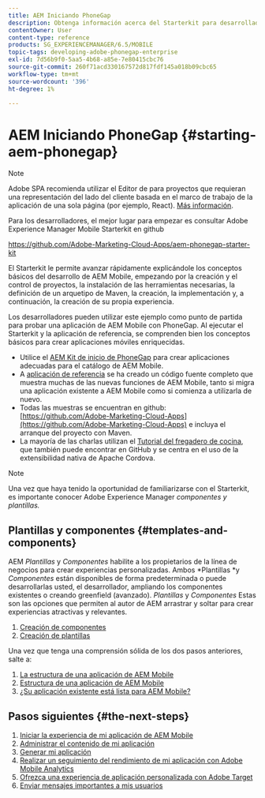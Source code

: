 ```yaml
---
title: AEM Iniciando PhoneGap
description: Obtenga información acerca del Starterkit para desarrolladores.
contentOwner: User
content-type: reference
products: SG_EXPERIENCEMANAGER/6.5/MOBILE
topic-tags: developing-adobe-phonegap-enterprise
exl-id: 7d56b9f0-5aa5-4b68-a85e-7e80415cbc76
source-git-commit: 260f71acd330167572d817fdf145a018b09cbc65
workflow-type: tm+mt
source-wordcount: '396'
ht-degree: 1%

---
```


# AEM Iniciando PhoneGap {#starting-aem-phonegap}

>[!NOTE]
>
>Adobe SPA recomienda utilizar el Editor de para proyectos que requieran una representación del lado del cliente basada en el marco de trabajo de la aplicación de una sola página (por ejemplo, React). [Más información](/help/sites-developing/spa-overview.md).

Para los desarrolladores, el mejor lugar para empezar es consultar Adobe Experience Manager Mobile Starterkit en github

https://github.com/Adobe-Marketing-Cloud-Apps/aem-phonegap-starter-kit

El Starterkit le permite avanzar rápidamente explicándole los conceptos básicos del desarrollo de AEM Mobile, empezando por la creación y el control de proyectos, la instalación de las herramientas necesarias, la definición de un arquetipo de Maven, la creación, la implementación y, a continuación, la creación de su propia experiencia.

Los desarrolladores pueden utilizar este ejemplo como punto de partida para probar una aplicación de AEM Mobile con PhoneGap. Al ejecutar el Starterkit y la aplicación de referencia, se comprenden bien los conceptos básicos para crear aplicaciones móviles enriquecidas.

* Utilice el [AEM Kit de inicio de PhoneGap](https://github.com/Adobe-Marketing-Cloud-Apps/aem-phonegap-starter-kit) para crear aplicaciones adecuadas para el catálogo de AEM Mobile.
* A [aplicación de referencia](https://github.com/Adobe-Marketing-Cloud-Apps/aem-mobile-hybrid-reference) se ha creado un código fuente completo que muestra muchas de las nuevas funciones de AEM Mobile, tanto si migra una aplicación existente a AEM Mobile como si comienza a utilizarla de nuevo.
* Todas las muestras se encuentran en github: [https://github.com/Adobe-Marketing-Cloud-Apps](https://github.com/Adobe-Marketing-Cloud-Apps) e incluya el arranque del proyecto con Maven.
* La mayoría de las charlas utilizan el [Tutorial del fregadero de cocina](https://github.com/blefebvre/aem-phonegap-kitchen-sink), que también puede encontrar en GitHub y se centra en el uso de la extensibilidad nativa de Apache Cordova.

>[!NOTE]
>
>Una vez que haya tenido la oportunidad de familiarizarse con el Starterkit, es importante conocer Adobe Experience Manager *componentes y plantillas.*

## Plantillas y componentes {#templates-and-components}

AEM *Plantillas* y *Componentes* habilite a los propietarios de la línea de negocios para crear experiencias personalizadas. Ambos *Plantillas *y *Componentes* están disponibles de forma predeterminada o puede desarrollarlas usted, el desarrollador, ampliando los componentes existentes o creando greenfield (avanzado). *Plantillas* y *Componentes* Estas son las opciones que permiten al autor de AEM arrastrar y soltar para crear experiencias atractivas y relevantes.

1. [Creación de componentes](/help/sites-developing/components.md)
1. [Creación de plantillas](/help/sites-developing/templates.md)

Una vez que tenga una comprensión sólida de los dos pasos anteriores, salte a:

1. [La estructura de una aplicación de AEM Mobile](/help/mobile/phonegap-structure-an-app.md)
1. [Estructura de una aplicación de AEM Mobile](/help/mobile/phonegap-apps-arch.md)
1. [¿Su aplicación existente está lista para AEM Mobile?](/help/mobile/phonegap-adding-content-to-imported-app.md)

## Pasos siguientes {#the-next-steps}

1. [Iniciar la experiencia de mi aplicación de AEM Mobile](/help/mobile/starting-aem-phonegap-app.md)
1. [Administrar el contenido de mi aplicación](/help/mobile/phonegap-manage-app-content.md)
1. [Generar mi aplicación](/help/mobile/building-app-mobile-phonegap.md)
1. [Realizar un seguimiento del rendimiento de mi aplicación con Adobe Mobile Analytics](/help/mobile/phonegap-intro-to-app-analytics.md)
1. [Ofrezca una experiencia de aplicación personalizada con Adobe Target](/help/mobile/phonegap-aem-mobile-content-personalization.md)
1. [Enviar mensajes importantes a mis usuarios](/help/mobile/phonegap-push-notifications.md)
